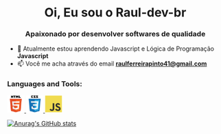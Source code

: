 
<h1 align="center">Oi, Eu sou o Raul-dev-br</h1>
<h3 align="center">Apaixonado por desenvolver softwares de qualidade</h3>

- 🌱 Atualmente estou aprendendo Javascript e Lógica de Programação **Javascript**
- 📫 Você me acha através do email **raulferreirapinto41@gmail.com**

<h3 align="left">Languages and Tools:</h3>
<p align="left"><a href="https://www.w3.org/html/" target="_blank" rel="noreferrer"> <img src="https://raw.githubusercontent.com/devicons/devicon/master/icons/html5/html5-original-wordmark.svg" alt="html5" width="40" height="40"/> </a> <a href="https://www.w3schools.com/css/" target="_blank" rel="noreferrer"> <img src="https://raw.githubusercontent.com/devicons/devicon/master/icons/css3/css3-original-wordmark.svg" alt="css3" width="40" height="40"/> </a>  <a href="https://developer.mozilla.org/en-US/docs/Web/JavaScript" target="_blank" rel="noreferrer"> <img src="https://raw.githubusercontent.com/devicons/devicon/master/icons/javascript/javascript-original.svg" alt="javascript" width="40" height="40"/> </a> </p>

[![Anurag's GitHub stats](https://github-readme-stats.vercel.app/api?username=Raul-dev-br)](https://github.com/anuraghazra/github-readme-stats)

